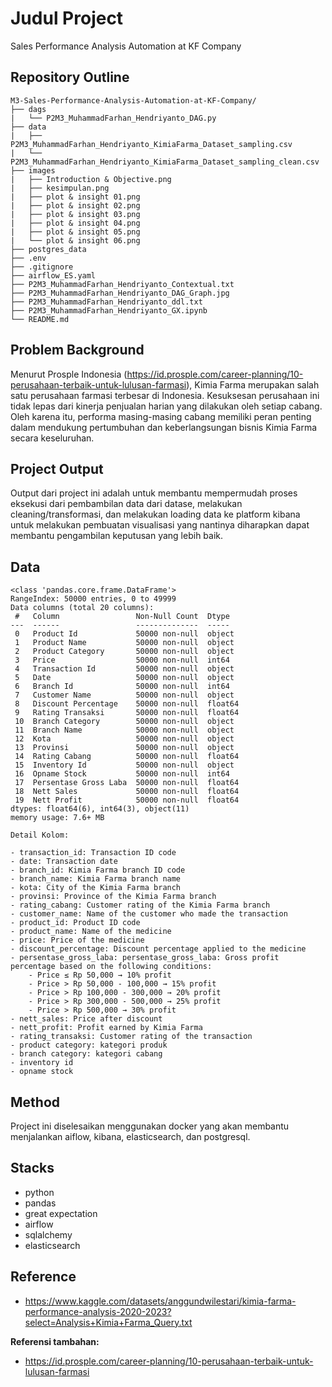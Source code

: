 # Judul Project
Sales Performance Analysis Automation at KF Company

## Repository Outline
```
M3-Sales-Performance-Analysis-Automation-at-KF-Company/
├── dags
|   └── P2M3_MuhammadFarhan_Hendriyanto_DAG.py
├── data
|   ├── P2M3_MuhammadFarhan_Hendriyanto_KimiaFarma_Dataset_sampling.csv
|   └── P2M3_MuhammadFarhan_Hendriyanto_KimiaFarma_Dataset_sampling_clean.csv
├── images
|   ├── Introduction & Objective.png
|   ├── kesimpulan.png
|   ├── plot & insight 01.png
|   ├── plot & insight 02.png
|   ├── plot & insight 03.png
|   ├── plot & insight 04.png
|   ├── plot & insight 05.png
|   └── plot & insight 06.png
├── postgres_data
├── .env
├── .gitignore
├── airflow_ES.yaml
├── P2M3_MuhammadFarhan_Hendriyanto_Contextual.txt
├── P2M3_MuhammadFarhan_Hendriyanto_DAG_Graph.jpg
├── P2M3_MuhammadFarhan_Hendriyanto_ddl.txt
├── P2M3_MuhammadFarhan_Hendriyanto_GX.ipynb
└── README.md
```
## Problem Background
Menurut Prosple Indonesia (https://id.prosple.com/career-planning/10-perusahaan-terbaik-untuk-lulusan-farmasi), Kimia Farma merupakan salah satu perusahaan farmasi terbesar di Indonesia. Kesuksesan perusahaan ini tidak lepas dari kinerja penjualan harian yang dilakukan oleh setiap cabang. Oleh karena itu, performa masing-masing cabang memiliki peran penting dalam mendukung pertumbuhan dan keberlangsungan bisnis Kimia Farma secara keseluruhan.

## Project Output
Output dari project ini adalah untuk membantu mempermudah proses eksekusi dari pembambilan data dari datase, 
melakukan cleaning/transformasi, dan melakukan loading data ke platform kibana untuk melakukan pembuatan visualisasi
yang nantinya diharapkan dapat membantu pengambilan keputusan yang lebih baik.

## Data
```
<class 'pandas.core.frame.DataFrame'>
RangeIndex: 50000 entries, 0 to 49999
Data columns (total 20 columns):
 #   Column                 Non-Null Count  Dtype  
---  ------                 --------------  -----  
 0   Product Id             50000 non-null  object 
 1   Product Name           50000 non-null  object 
 2   Product Category       50000 non-null  object 
 3   Price                  50000 non-null  int64  
 4   Transaction Id         50000 non-null  object 
 5   Date                   50000 non-null  object 
 6   Branch Id              50000 non-null  int64  
 7   Customer Name          50000 non-null  object 
 8   Discount Percentage    50000 non-null  float64
 9   Rating Transaksi       50000 non-null  float64
 10  Branch Category        50000 non-null  object 
 11  Branch Name            50000 non-null  object 
 12  Kota                   50000 non-null  object 
 13  Provinsi               50000 non-null  object 
 14  Rating Cabang          50000 non-null  float64
 15  Inventory Id           50000 non-null  object 
 16  Opname Stock           50000 non-null  int64  
 17  Persentase Gross Laba  50000 non-null  float64
 18  Nett Sales             50000 non-null  float64
 19  Nett Profit            50000 non-null  float64
dtypes: float64(6), int64(3), object(11)
memory usage: 7.6+ MB

Detail Kolom:

- transaction_id: Transaction ID code
- date: Transaction date
- branch_id: Kimia Farma branch ID code
- branch_name: Kimia Farma branch name
- kota: City of the Kimia Farma branch
- provinsi: Province of the Kimia Farma branch
- rating_cabang: Customer rating of the Kimia Farma branch
- customer_name: Name of the customer who made the transaction
- product_id: Product ID code
- product_name: Name of the medicine
- price: Price of the medicine
- discount_percentage: Discount percentage applied to the medicine
- persentase_gross_laba: persentase_gross_laba: Gross profit percentage based on the following conditions:
    - Price ≤ Rp 50,000 → 10% profit
    - Price > Rp 50,000 - 100,000 → 15% profit
    - Price > Rp 100,000 - 300,000 → 20% profit
    - Price > Rp 300,000 - 500,000 → 25% profit
    - Price > Rp 500,000 → 30% profit
- nett_sales: Price after discount
- nett_profit: Profit earned by Kimia Farma
- rating_transaksi: Customer rating of the transaction
- product category: kategori produk
- branch category: kategori cabang
- inventory id
- opname stock

```
## Method
Project ini diselesaikan menggunakan docker yang akan membantu menjalankan aiflow, kibana, elasticsearch, dan postgresql.

## Stacks
- python
- pandas
- great expectation
- airflow
- sqlalchemy
- elasticsearch

## Reference
- https://www.kaggle.com/datasets/anggundwilestari/kimia-farma-performance-analysis-2020-2023?select=Analysis+Kimia+Farma_Query.txt

**Referensi tambahan:**
- https://id.prosple.com/career-planning/10-perusahaan-terbaik-untuk-lulusan-farmasi
